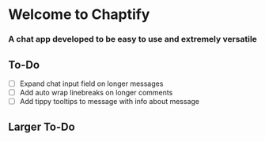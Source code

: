 # Welcome to Chaptify

### A chat app developed to be easy to use and extremely versatile

## To-Do
- [ ] Expand chat input field on longer messages
- [ ] Add auto wrap linebreaks on longer comments
- [ ] Add tippy tooltips to message with info about message

## Larger To-Do